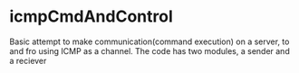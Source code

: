 # icmpCmdAndControl
Basic attempt to make communication(command execution) on a server, to and fro using ICMP as a channel.
The code has two modules, a sender and a reciever
